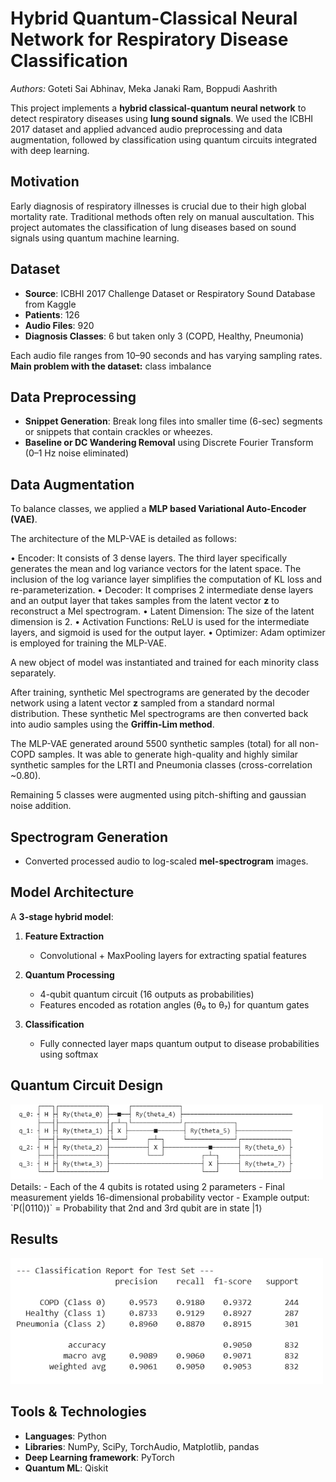 

# Hybrid Quantum-Classical Neural Network for Respiratory Disease Classification

*Authors:* Goteti Sai Abhinav, Meka Janaki Ram, Boppudi Aashrith

This project implements a **hybrid classical-quantum neural network** to detect respiratory diseases using **lung sound signals**. We used the ICBHI 2017 dataset and applied advanced audio preprocessing and data augmentation, followed by classification using quantum circuits integrated with deep learning.

## Motivation

Early diagnosis of respiratory illnesses is crucial due to their high global mortality rate. Traditional methods often rely on manual auscultation. This project automates the classification of lung diseases based on sound signals using quantum machine learning.

## Dataset

- **Source**: ICBHI 2017 Challenge Dataset or Respiratory Sound Database from Kaggle  
- **Patients**: 126  
- **Audio Files**: 920 
- **Diagnosis Classes**: 6 but taken only 3 (COPD, Healthy, Pneumonia)

Each audio file ranges from 10–90 seconds and has varying sampling rates.
**Main problem with the dataset:** class imbalance 

## Data Preprocessing
- **Snippet Generation**: Break long files into smaller time (6-sec) segments or snippets that contain crackles or wheezes.
- **Baseline or DC Wandering Removal** using Discrete Fourier Transform (0–1 Hz noise eliminated)


## Data Augmentation

To balance classes, we applied a **MLP based Variational Auto-Encoder (VAE)**.

The architecture of the MLP-VAE is detailed as follows:

• Encoder: It consists of 3 dense layers. The third layer specifically generates the mean and log variance vectors for the latent space. The inclusion of the log variance layer simplifies the computation of KL loss and re-parameterization.
• Decoder: It comprises 2 intermediate dense layers and an output layer that takes samples from the latent vector **z** to reconstruct a Mel spectrogram.
• Latent Dimension: The size of the latent dimension is 2.
• Activation Functions: ReLU is used for the intermediate layers, and sigmoid is used for the output layer.
• Optimizer: Adam optimizer is employed for training the MLP-VAE.

A new object of model was instantiated and trained for each minority class separately.

After training, synthetic Mel spectrograms are generated by the decoder network using a latent vector **z** sampled from a standard normal distribution. These synthetic Mel spectrograms are then converted back into audio samples using the **Griffin-Lim method**.

The MLP-VAE generated around 5500  synthetic samples (total) for all non-COPD samples. It was able to generate high-quality and highly similar synthetic samples for the LRTI and Pneumonia classes (cross-correlation ~0.80).

Remaining 5 classes were augmented using pitch-shifting and gaussian noise addition.
  

## Spectrogram Generation

- Converted processed audio to log-scaled **mel-spectrogram** images.


## Model Architecture

A **3-stage hybrid model**:

1. **Feature Extraction**  
   - Convolutional + MaxPooling layers for extracting spatial features

2. **Quantum Processing**  
   - 4-qubit quantum circuit (16 outputs as probabilities)  
   - Features encoded as rotation angles (θ₀ to θ₇) for quantum gates

3. **Classification**  
   - Fully connected layer maps quantum output to disease probabilities using softmax

## Quantum Circuit Design

<img src="./Images/quantum circuit.png" alt="Alt text" width="500"/>
Details:
- Each of the 4 qubits is rotated using 2 parameters
- Final measurement yields 16-dimensional probability vector
- Example output: `P(|0110⟩)` = Probability that 2nd and 3rd qubit are in state |1⟩

## Results
<img src="./Images/results.png" alt="Alt text" width="500"/>

  
## Tools & Technologies

- **Languages**: Python  
- **Libraries**: NumPy, SciPy, TorchAudio, Matplotlib, pandas
- **Deep Learning framework**: PyTorch  
- **Quantum ML**: Qiskit





